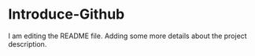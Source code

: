 # Introduce-Github
I am editing the README file. Adding some more details about the project description.
